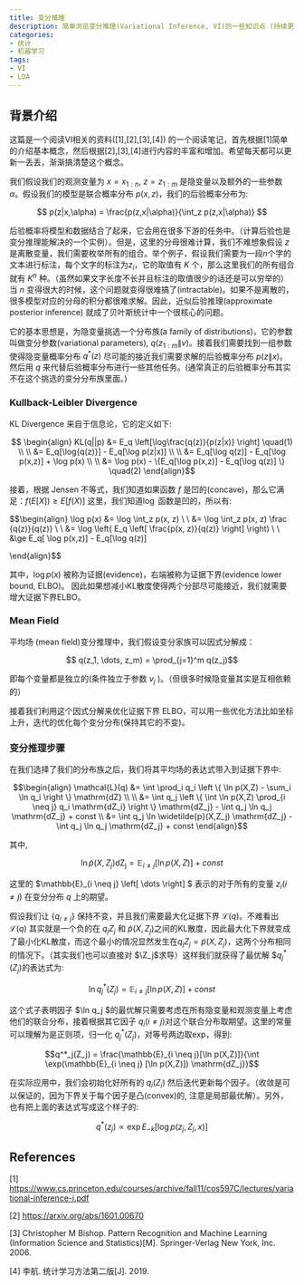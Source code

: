 ```yaml
---
title: 变分推理
description: 简单浏览变分推理(Variational Inference, VI)的一些知识点 (持续更新)
categories:
- 统计
- 机器学习
tags:
- VI
- LDA
---
```


## 背景介绍
这篇是一个阅读VI相关的资料([1],[2],[3],[4]) 的一个阅读笔记，首先根据[1]简单的介绍基本概念，然后根据[2],[3],[4]进行内容的丰富和增加。希望每天都可以更新一丢丢，渐渐搞清楚这个概念。

我们假设我们的观测变量为 $x=x_{1:n}$, $z=z_{1:m}$ 是隐变量以及额外的一些参数$\alpha$。假设我们的模型是联合概率分布 $p(x,z)$，我们的后验概率分布为:

$$ p(z|x,\alpha) = \frac{p(z,x|\alpha)}{\int_z p(z,x|\alpha)} $$

后验概率将模型和数据结合了起来，它会用在很多下游的任务中。（计算后验也是变分推理能解决的一个实例）。但是，这里的分母很难计算，我们不难想象假设 $z$是离散变量，我们需要枚举所有的组合。举个例子，假设我们需要为一段$n$个字的文本进行标注，每个文字的标注为$z_i$，它的取值有 $K$ 个，那么这里我们的所有组合就有 $K^n$ 种。（虽然如果文字长度不长并且标注的取值很少的话还是可以穷举的）当 $n$ 变得很大的时候，这个问题就变得很难搞了(intractable)。如果不是离散的，很多模型对应的分母的积分都很难求解。因此，近似后验推理(approximate posterior inference) 就成了贝叶斯统计中一个很核心的问题。

它的基本思想是，为隐变量挑选一个分布族(a family of distributions)，它的参数叫做变分参数(variational parameters), $q(z_{1:m}\|v)$。接着我们需要找到一组参数使得隐变量概率分布 $q^*(z)$ 尽可能的接近我们需要求解的后验概率分布 $p(z\|x)$。然后用 $q$ 来代替后验概率分布进行一些其他任务。(通常真正的后验概率分布其实不在这个挑选的变分分布族里面。)

### Kullback-Leibler Divergence
KL Divergence 来自于信息论，它的定义如下:

$$ \begin{align} KL(q||p) &= E_q \left[\log\frac{q(z)}{p(z|x)} \right]  \quad(1) \\
\\
                                   &= E_q[\log{q(z)}] - E_q[\log p(z|x)] \\
\\
                                   &= E_q[\log q(z)] - E_q[\log p(x,z)] + \log p(x) \\
\\
                                   &= \log p(x) - \{E_q[\log p(x,z)] - E_q[\log q(z)] \} \quad(2)
\end{align}$$

接着，根据 Jensen 不等式，我们知道如果函数 $f$ 是凹的(concave)，那么它满足：$f(E[X]) \ge E[f(X)]$
这里，我们知道$\log$ 函数是凹的，所以有:

$$\begin{align} 
\log p(x) &= \log \int_z p(x, z) \\ \\
             &= \log \int_z p(x, z) \frac {q(z)}{q(z)} \\ \\
             &= \log \left( E_q \left[ \frac{p(x, z)}{q(z)} \right] \right) \\ \\
             &\ge E_q[ \log p(x,z)] - E_q[\log q(z)]

\end{align}$$

其中，$\log p(x)$ 被称为证据(evidence)，右端被称为证据下界(evidence lower bound, ELBO)。 因此如果想减小KL散度使得两个分部尽可能接近，我们就需要增大证据下界ELBO。


### Mean Field
平均场 (mean field)变分推理中，我们假设变分家族可以因式分解成：

$$ q(z_1, \dots, z_m) = \prod_{j=1}^m q(z_j)$$

即每个变量都是独立的(条件独立于参数 $v_j$ )。（但很多时候隐变量其实是互相依赖的）

接着我们利用这个因式分解来优化证据下界 ELBO，可以用一些优化方法比如坐标上升，迭代的优化每个变分分布(保持其它的不变)。

### 变分推理步骤
在我们选择了我们的分布族之后，我们将其平均场的表达式带入到证据下界中:

$$\begin{align} 
\mathcal{L}(q) &= \int \prod_i q_i \left \{ \ln p(X,Z) - \sum_i \ln q_i \right \} \mathrm{dZ} \\ \\
&=    \int q_j \left \{ \int \ln p(X,Z) \prod_{i \neq j} q_i \mathrm{dZ_i} \right \} \mathrm{dZ_j} - \int q_j \ln q_j \mathrm{dZ_j} + const \\
&= \int q_j \ln \widetilde{p}(X,Z_j) \mathrm{dZ_j} - \int q_j \ln q_j \mathrm{dZ_j} + const              
\end{align}$$

其中,

$$
\ln \widetilde{p}(X,Z_j) \mathrm{dZ_j} =  \mathbb{E}_{i \neq j} \left[ \ln p(X,Z) \right] + const
$$

这里的 $\mathbb{E}_{i \neq j} \left[ \dots \right] $ 表示的对于所有的变量 $z_i (i \neq j)$ 在变分分布 $q$ 上的期望。

假设我们让 $\{ q_{i \neq j}\}$ 保持不变，并且我们需要最大化证据下界 $\mathcal{L}(q)$。不难看出 $\mathcal{L}(q)$ 其实就是一个负的在 $q_j{Z_j}$ 和 $\widetilde{p}(X,Z_j)$之间的KL散度，因此最大化下界就变成了最小化KL散度，而这个最小的情况显然发生在$q_j{Z_j} = \widetilde{p}(X,Z_j)$，这两个分布相同的情况下。（其实我们也可以直接对 $\Z_j$求导）这样我们就获得了最优解 $$q^*_j(Z_j)$的表达式为:

$$\ln q^*_j(Z_j) = \mathbb{E}_{i \neq j} [\ln p(X,Z)] + const$$

这个式子表明因子 $\ln q_j $的最优解只需要考虑在所有隐变量和观测变量上考虑他们的联合分布，接着根据其它因子 ${q_i} (i \neq j)$对这个联合分布取期望。这里的常量可以理解为是正则项，归一化 $q^*_j(Z_j)$，对等号两边取exp，得到:

$$q^*_j(Z_j) = \frac{\mathbb{E}_{i \neq j}[\ln p(X,Z)]}{\int \exp(\mathbb{E}_{i \neq j} [\ln p(X,Z)]) \mathrm{dZ_j}}$$

在实际应用中，我们会初始化好所有的 $q_i(Z_i)$ 然后迭代更新每个因子。（收敛是可以保证的，因为下界关于每个因子是凸(convex)的, 注意是局部最优解）。另外，也有把上面的表达式写成这个样子的:

$$ q^*(z_j) \propto \exp{ E_{-k}[\log p(z_j, Z_j, x)]} $$












## References

[1] https://www.cs.princeton.edu/courses/archive/fall11/cos597C/lectures/variational-inference-i.pdf

[2] https://arxiv.org/abs/1601.00670

[3] Christopher M Bishop. Pattern Recognition and Machine Learning (Information Science and Statistics)[M]. Springer-Verlag New York, Inc. 2006.

[4] 李航. 统计学习方法第二版[J]. 2019.

